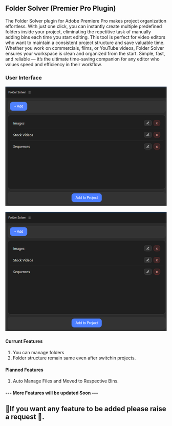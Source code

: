 ## Folder Solver (Premier Pro Plugin)

The Folder Solver plugin for Adobe Premiere Pro makes project organization effortless. With just one click, you can instantly create multiple predefined folders inside your project, eliminating the repetitive task of manually adding bins each time you start editing. This tool is perfect for video editors who want to maintain a consistent project structure and save valuable time. Whether you work on commercials, films, or YouTube videos, Folder Solver ensures your workspace is clean and organized from the start. Simple, fast, and reliable — it’s the ultimate time-saving companion for any editor who values speed and efficiency in their workflow.

### User Interface
![image1](./Images/Image1.png)

![image1](./Images/Image1.png)

#### Currunt Features 
1. You can manage folders
2. Folder structure remain same even after switchin projects.

#### Planned Features
1. Auto Manage Files and Moved to Respective Bins.

#### --- More Features will be updated Soon ---

## 📃If you want any feature to be added please raise a request 📃.